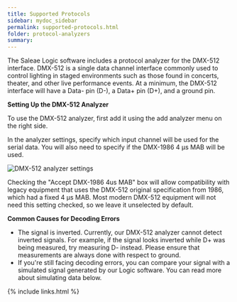 ```yaml
---
title: Supported Protocols
sidebar: mydoc_sidebar
permalink: supported-protocols.html
folder: protocol-analyzers
summary:
---
```



The Saleae Logic software includes a protocol analyzer for the DMX-512 interface. DMX-512 is a single data channel interface commonly used to control lighting in staged environments such as those found in concerts, theater, and other live performance events. At a minimum, the DMX-512 interface will have a Data- pin \(D-\), a Data+ pin \(D+\), and a ground pin.

**Setting Up the DMX-512 Analyzer**

To use the DMX-512 analyzer, first add it using the add analyzer menu on the right side.

In the analyzer settings, specify which input channel will be used for the serial data. You will also need to specify if the DMX-1986 4 μs MAB will be used.

![DMX-512 analyzer settings](https://trello-attachments.s3.amazonaws.com/55f0a61a10f9f592573a4205/58fe975a7cff873c336cec00/2320c15b5d8aa708ddb21800375fefa3/DMX-512_analyzer_settings.png)

Checking the "Accept DMX-1986 4us MAB" box will allow compatibility with legacy equipment that uses the DMX-512 original specification from 1986, which had a fixed 4 μs MAB. Most modern DMX-512 equipment will not need this setting checked, so we leave it unselected by default.

**Common Causes for Decoding Errors**

* The signal is inverted. Currently, our DMX-512 analyzer cannot detect inverted signals. For example, if the signal looks inverted while D+ was being measured, try measuring D- instead. Please ensure that measurements are always done with respect to ground.
* If you're still facing decoding errors, you can compare your signal with a simulated signal generated by our Logic software. You can read more about simulating data below.





{% include links.html %}